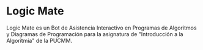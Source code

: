 # Logic Mate

Logic Mate es un Bot de Asistencia Interactivo en Programas de Algoritmos y Diagramas de Programación para la asignatura de "Introducción a la Algoritmia" de la PUCMM.
